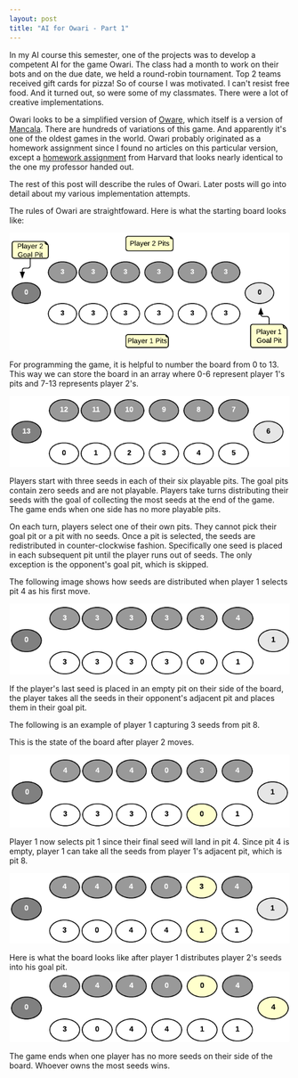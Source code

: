 ```yaml
---
layout: post
title: "AI for Owari - Part 1"
---
```


In my AI course this semester, one of the projects was to develop a competent AI for the game Owari. The class had a month to work on their bots and on the due date, we held a round-robin tournament. Top 2 teams received gift cards for pizza! So of course I was motivated. I can't resist free food. And it turned out, so were some of my classmates. There were a lot of creative implementations.

Owari looks to be a simplified version of [Oware](http://en.wikipedia.org/wiki/Oware), which itself is a version of [Mancala](http://en.wikipedia.org/wiki/Mancala). There are hundreds of variations of this game. And apparently it's one of the oldest games in the world. Owari probably originated as a homework assignment since I found no articles on this particular version, except a [homework assignment](http://www.people.fas.harvard.edu/~albert/cscie220/Asst4.pdf) from Harvard that looks nearly identical to the one my professor handed out.

The rest of this post will describe the rules of Owari. Later posts will go into detail about my various implementation attempts.

The rules of Owari are straightfoward. Here is what the starting board looks like:

![Owari board](/images/owari_board.png)

For programming the game, it is helpful to number the board from 0 to 13. This way we can store the board in an array where 0-6 represent player 1's pits and 7-13 represents player 2's.

![Owari board](/images/owari_board_numbering.png)

Players start with three seeds in each of their six playable pits. The goal pits contain zero seeds and are not playable. Players take turns distributing their seeds with the goal of collecting the most seeds at the end of the game. The game ends when one side has no more playable pits.

On each turn, players select one of their own pits. They cannot pick their goal pit or a pit with no seeds. Once a pit is selected, the seeds are redistributed in counter-clockwise fashion. Specifically one seed is placed in each subsequent pit until the player runs out of seeds. The only exception is the opponent's goal pit, which is skipped.

The following image shows how seeds are distributed when player 1 selects pit 4 as his first move.

![Owari board after one move](/images/owari_board_after_move.png)

If the player's last seed is placed in an empty pit on their side of the board, the player takes all the seeds in their opponent's adjacent pit and places them in their goal pit.

The following is an example of player 1 capturing 3 seeds from pit 8.

This is the state of the board after player 2 moves.

![Owari board starting state](/images/owari_capture_s1.png)

Player 1 now selects pit 1 since their final seed will land in pit 4. Since pit 4 is empty, player 1 can take all the seeds from player 1's adjacent pit, which is pit 8.

![Owari board after player 1 moves](/images/owari_capture_s2.png)

Here is what the board looks like after player 1 distributes player 2's seeds into his goal pit.
![Owari board after captured seeds moved to player 1 goal pit](/images/owari_capture_s3.png)

The game ends when one player has no more seeds on their side of the board. Whoever owns the most seeds wins.